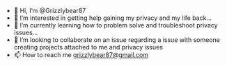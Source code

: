 - 👋 Hi, I’m @Grizzlybear87
- 👀 I’m interested in getting help gaining my privacy and my life back...
- 🌱 I’m currently learning how to problem solve and troubleshoot privacy issues...
- 💞️ I’m looking to collaborate on an issue regarding a issue with someone creating projects attached to me and privacy issues 
- 📫 How to reach me grizzlybear87@gmail.com

<!---
Grizzlybear87/Grizzlybear87 is a ✨ special ✨ repository because its `README.md` (this file) appears on your GitHub profile.
You can click the Preview link to take a look at your changes.
--->
